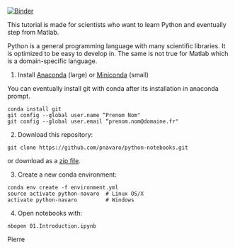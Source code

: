 [![Binder](https://mybinder.org/badge.svg)](https://mybinder.org/v2/gh/pnavaro/python-notebooks/github)

This tutorial is made for scientists who want to learn Python and eventually step from Matlab.

Python is a general programming language with many scientific libraries. 
It is optimized to be easy to develop in. The same is not true for Matlab which is 
a domain-specific language.

1. Install [Anaconda](https://www.anaconda.com/downloads) (large) or [Miniconda](https://conda.io/miniconda.html) (small)

You can eventually install git with conda after its installation in anaconda prompt.
```
conda install git
git config --global user.name “Prenom Nom"
git config --global user.email “prenom.nom@domaine.fr"
```

2.  Download this repository:

```
git clone https://github.com/pnavaro/python-notebooks.git
```

or download as a [zip file](https://github.com/pnavaro/python-notebooks/archive/master.zip).
    
3. Create a new conda environment:

```
conda env create -f environment.yml
source activate python-navaro  # Linux OS/X
activate python-navaro         # Windows
```

4. Open notebooks with:

```
nbopen 01.Introduction.ipynb
```

Pierre
